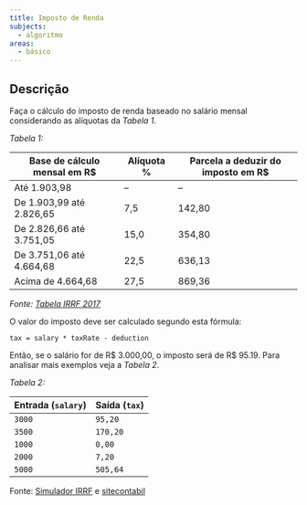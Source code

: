 ```yaml
---
title: Imposto de Renda
subjects:
  - algoritmo
areas:
  - básico
---
```


## Descrição

Faça o cálculo do imposto de renda baseado no salário mensal considerando as alíquotas da _Tabela 1_.

_Tabela 1:_

| Base de cálculo mensal em R\$ | Alíquota % | Parcela a deduzir do imposto em R\$ |
| ----------------------------- | ---------- | ----------------------------------- |
| Até 1.903,98                  | –          | –                                   |
| De 1.903,99 até 2.826,65      | 7,5        | 142,80                              |
| De 2.826,66 até 3.751,05      | 15,0       | 354,80                              |
| De 3.751,06 até 4.664,68      | 22,5       | 636,13                              |
| Acima de 4.664,68             | 27,5       | 869,36                              |

_Fonte: [Tabela IRRF 2017](https://www.tabeladoirrf.com.br/tabela-irrf-2017.html)_

O valor do imposto deve ser calculado segundo esta fórmula:

```
tax = salary * taxRate - deduction
```

<!-- tax = (salary - dependents - INSS) x taxRate - deduction -->

Então, se o salário for de R$ 3.000,00, o imposto será de R$ 95.19. Para analisar mais exemplos veja a _Tabela 2_.

_Tabela 2:_

| Entrada (`salary`) | Saída (`tax`) |
| ------------------ | ------------- |
| `3000`             | `95,20`       |
| `3500`             | `170,20`      |
| `1000`             | `0,00`        |
| `2000`             | `7,20`        |
| `5000`             | `505,64`      |

Fonte: [Simulador IRRF](http://www.receita.fazenda.gov.br/aplicacoes/atrjo/simulador/simulador.asp?tipoSimulador=M) e [sitecontabil](https://www.sitecontabil.com.br/noticias/artigo.php?id=2272)
